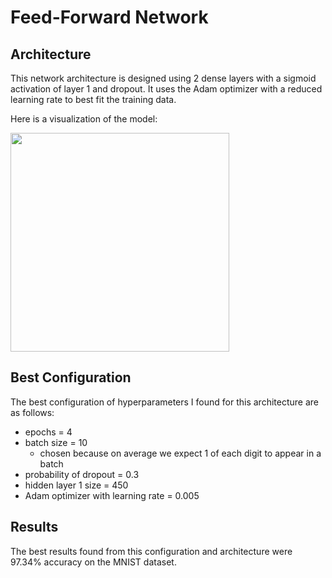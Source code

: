 # Feed-Forward Network

## Architecture
This network architecture is designed using 2 dense layers with a sigmoid activation of layer 1 and dropout. It uses the Adam optimizer with a reduced learning rate to best fit the training data.

Here is a visualization of the model:

<img src="model.png" width="350" >

## Best Configuration
The best configuration of hyperparameters I found for this architecture are as follows:
* epochs = 4
* batch size = 10
  * chosen because on average we expect 1 of each digit to appear in a batch
* probability of dropout = 0.3
* hidden layer 1 size = 450
* Adam optimizer with learning rate = 0.005

## Results
The best results found from this configuration and architecture were 97.34% accuracy on the MNIST dataset.
